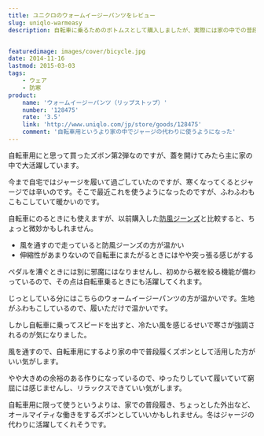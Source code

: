 ```yaml
---
title: ユニクロのウォームイージーパンツをレビュー
slug: uniqlo-warmeasy
description: 自転車に乗るためのボトムスとして購入しましたが、実際には家の中での普段履きとして活躍中です。じっとしているときは暖かくていいのですが、自転車に乗ってスピードを出すとちょっとスースーします。家での普段履きにするズボンとしていいかもしれません。


featuredimage: images/cover/bicycle.jpg
date: 2014-11-16
lastmod: 2015-03-03
tags: 
    - ウェア
    - 防寒
product:
    name: 'ウォームイージーパンツ（リップストップ）'
    number: '128475'
    rate: '3.5'
    link: 'http://www.uniqlo.com/jp/store/goods/128475'
    comment: '自転車用というより家の中でジャージの代わりに使うようになった'
---
```


自転車用にと思って買ったズボン第2弾なのですが、蓋を開けてみたら主に家の中で大活躍しています。

今まで自宅ではジャージを履いて過ごしていたのですが、寒くなってくるとジャージでは辛いのです。そこで最近これを使うようになったのですが、ふわふわもこもこしていて暖かいのです。

自転車にのるときにも使えますが、以前購入した<a href="https://wantit.gcreate.jp/uniqlo-boufu-jeans/" title="ユニクロの防風テーパードジーンズを履いてみた感想">防風ジーンズ</a>と比較すると、ちょっと微妙かもしれません。

<ul>
<li>風を通すので走っていると防風ジーンズの方が温かい</li>
<li>伸縮性があまりないので自転車にまたがるときにはやや突っ張る感じがする</li>
</ul>
ペダルを漕ぐときには別に邪魔にはなりませんし、初めから裾を絞る機能が備わっているので、その点は自転車乗るときにも活躍してくれます。

じっとしている分にはこちらのウォームイージーパンツの方が温かいです。生地がふわもこしているので、履いただけで温かいです。

しかし自転車に乗ってスピードを出すと、冷たい風を感じるせいで寒さが強調されるのが気になりました。

風を通すので、自転車用にするより家の中で普段履くズボンとして活用した方がいい気がします。

やや大きめの余裕のある作りになっているので、ゆったりしていて履いていて窮屈には感じませんし、リラックスできていい気がします。

自転車用に限って使うというよりは、家での普段履き、ちょっとした外出など、オールマイティな働きをするズボンとしていいかもしれません。冬はジャージの代わりに活躍してくれそうです。


  